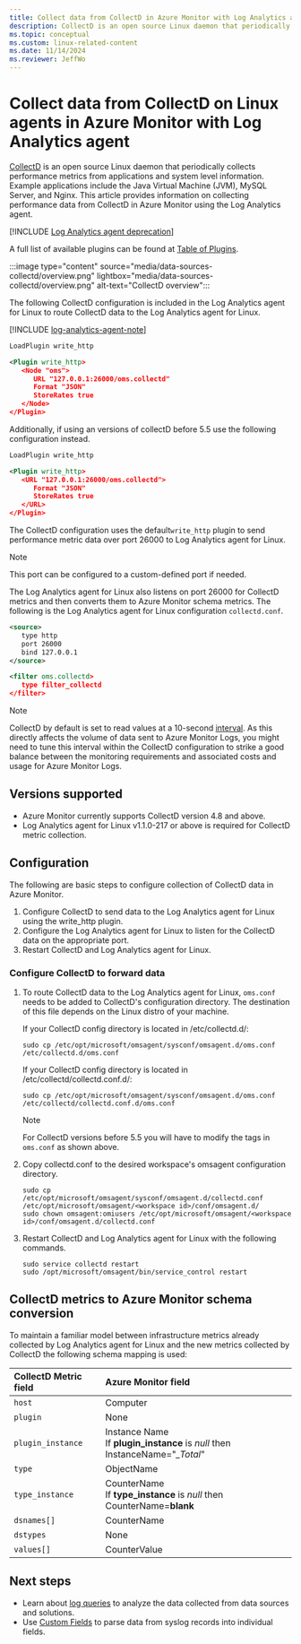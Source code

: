 ```yaml
---
title: Collect data from CollectD in Azure Monitor with Log Analytics agent | Microsoft Docs
description: CollectD is an open source Linux daemon that periodically collects data from applications and system level information.  This article provides information on collecting data from CollectD in Azure Monitor.
ms.topic: conceptual
ms.custom: linux-related-content
ms.date: 11/14/2024
ms.reviewer: JeffWo
---
```


# Collect data from CollectD on Linux agents in Azure Monitor with Log Analytics agent
[CollectD](https://collectd.org/) is an open source Linux daemon that periodically collects performance metrics from applications and system level information. Example applications include the Java Virtual Machine (JVM), MySQL Server, and Nginx. This article provides information on collecting performance data from CollectD in Azure Monitor using the Log Analytics agent.

[!INCLUDE [Log Analytics agent deprecation](../../../includes/log-analytics-agent-deprecation.md)]

A full list of available plugins can be found at [Table of Plugins](https://collectd.org/wiki/index.php/Table_of_Plugins).

:::image type="content" source="media/data-sources-collectd/overview.png" lightbox="media/data-sources-collectd/overview.png" alt-text="CollectD overview":::

The following CollectD configuration is included in the Log Analytics agent for Linux to route  CollectD data to the Log Analytics agent for Linux.

[!INCLUDE [log-analytics-agent-note](~/reusable-content/ce-skilling/azure/includes/log-analytics-agent-note.md)]

```xml
LoadPlugin write_http

<Plugin write_http>
   <Node "oms">
      URL "127.0.0.1:26000/oms.collectd"
      Format "JSON"
      StoreRates true
   </Node>
</Plugin>
```

Additionally, if using an versions of collectD before 5.5 use the following configuration instead.

```xml
LoadPlugin write_http

<Plugin write_http>
   <URL "127.0.0.1:26000/oms.collectd">
      Format "JSON"
      StoreRates true
   </URL>
</Plugin>
```

The CollectD configuration uses the default`write_http` plugin to send performance metric data over port 26000 to Log Analytics agent for Linux. 

> [!NOTE]
> This port can be configured to a custom-defined port if needed.

The Log Analytics agent for Linux also listens on port 26000 for CollectD metrics and then converts them to Azure Monitor schema metrics. The following is the Log Analytics agent for Linux configuration  `collectd.conf`.

```xml
<source>
   type http
   port 26000
   bind 127.0.0.1
</source>

<filter oms.collectd>
   type filter_collectd
</filter>
```

> [!NOTE]
> CollectD by default is set to read values at a 10-second [interval](https://collectd.org/wiki/index.php/Interval). As this directly affects the volume of data sent to Azure Monitor Logs, you might need to tune this interval within the CollectD configuration to strike a good balance between the monitoring requirements and associated costs and usage for Azure Monitor Logs.

## Versions supported
- Azure Monitor currently supports CollectD version 4.8 and above.
- Log Analytics agent for Linux v1.1.0-217 or above is required for CollectD metric collection.


## Configuration
The following are basic steps to configure collection of CollectD data in Azure Monitor.

1. Configure CollectD to send data to the Log Analytics agent for Linux using the write_http plugin.  
2. Configure the Log Analytics agent for Linux to listen for the CollectD data on the appropriate port.
3. Restart CollectD and Log Analytics agent for Linux.

### Configure CollectD to forward data 

1. To route CollectD data to the Log Analytics agent for Linux, `oms.conf` needs to be added to CollectD's configuration directory. The destination of this file depends on the Linux  distro of your machine.

    If your CollectD config directory is located in /etc/collectd.d/:

    ```console
    sudo cp /etc/opt/microsoft/omsagent/sysconf/omsagent.d/oms.conf /etc/collectd.d/oms.conf
    ```

    If your CollectD config directory is located in /etc/collectd/collectd.conf.d/:

    ```console
    sudo cp /etc/opt/microsoft/omsagent/sysconf/omsagent.d/oms.conf /etc/collectd/collectd.conf.d/oms.conf
    ```

    >[!NOTE]
    >For CollectD versions before 5.5 you will have to modify the tags in `oms.conf` as shown above.
    >

2. Copy collectd.conf to the desired workspace's omsagent configuration directory.

    ```console
    sudo cp /etc/opt/microsoft/omsagent/sysconf/omsagent.d/collectd.conf /etc/opt/microsoft/omsagent/<workspace id>/conf/omsagent.d/
    sudo chown omsagent:omiusers /etc/opt/microsoft/omsagent/<workspace id>/conf/omsagent.d/collectd.conf
    ```

3. Restart CollectD and Log Analytics agent for Linux with the following commands.

    ```console
    sudo service collectd restart
    sudo /opt/microsoft/omsagent/bin/service_control restart
    ```

## CollectD metrics to Azure Monitor schema conversion
To maintain a familiar model between infrastructure metrics already collected by Log Analytics agent for Linux and the new metrics collected by CollectD the following schema mapping is used:

| CollectD Metric field | Azure Monitor field |
|:--|:--|
| `host` | Computer |
| `plugin` | None |
| `plugin_instance` | Instance Name<br>If **plugin_instance** is *null* then InstanceName="*_Total*" |
| `type` | ObjectName |
| `type_instance` | CounterName<br>If **type_instance** is *null* then CounterName=**blank** |
| `dsnames[]` | CounterName |
| `dstypes` | None |
| `values[]` | CounterValue |

## Next steps
* Learn about [log queries](../logs/log-query-overview.md) to analyze the data collected from data sources and solutions. 
* Use [Custom Fields](../logs/custom-fields.md) to parse data from syslog records into individual fields.
